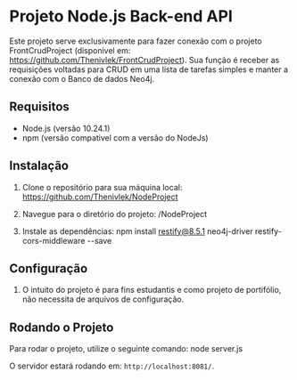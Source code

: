 # Projeto Node.js Back-end API

Este projeto serve exclusivamente para fazer conexão com o projeto FrontCrudProject (disponivel em: https://github.com/Thenivlek/FrontCrudProject). Sua função é receber as requisições voltadas para CRUD em uma lista de tarefas simples e manter a conexão com o Banco de dados Neo4j.

## Requisitos

- Node.js (versão 10.24.1)
- npm (versão compativel com a versão do NodeJs)

## Instalação

1. Clone o repositório para sua máquina local: https://github.com/Thenivlek/NodeProject

2. Navegue para o diretório do projeto: /NodeProject


3. Instale as dependências: npm install restify@8.5.1 neo4j-driver restify-cors-middleware --save

## Configuração

1. O intuito do projeto é para fins estudantis e como projeto de portifólio, não necessita de arquivos de configuração.

## Rodando o Projeto

Para rodar o projeto, utilize o seguinte comando: node server.js


O servidor estará rodando em: `http://localhost:8081/`.









